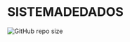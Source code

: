 # SISTEMADEDADOS
![GitHub repo size](https://img.shields.io/github/repo-size/DuHansen/SISTEMADEDADOS)
